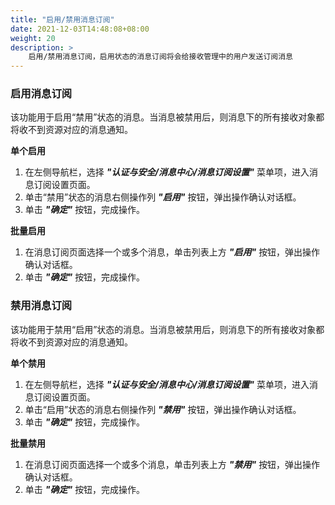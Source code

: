 ```yaml
---
title: "启用/禁用消息订阅"
date: 2021-12-03T14:48:08+08:00
weight: 20
description: >
    启用/禁用消息订阅，启用状态的消息订阅将会给接收管理中的用户发送订阅消息
---
```


### 启用消息订阅

该功能用于启用“禁用”状态的消息。当消息被禁用后，则消息下的所有接收对象都将收不到资源对应的消息通知。

**单个启用**

1. 在左侧导航栏，选择 **_"认证与安全/消息中心/消息订阅设置"_** 菜单项，进入消息订阅设置页面。
2. 单击“禁用”状态的消息右侧操作列 **_"启用"_** 按钮，弹出操作确认对话框。
2. 单击 **_"确定"_** 按钮，完成操作。

**批量启用**

1. 在消息订阅页面选择一个或多个消息，单击列表上方 **_"启用"_** 按钮，弹出操作确认对话框。
2. 单击 **_"确定"_** 按钮，完成操作。

### 禁用消息订阅

该功能用于禁用“启用”状态的消息。当消息被禁用后，则消息下的所有接收对象都将收不到资源对应的消息通知。

**单个禁用**

1. 在左侧导航栏，选择 **_"认证与安全/消息中心/消息订阅设置"_** 菜单项，进入消息订阅设置页面。
2. 单击“启用”状态的消息右侧操作列 **_"禁用"_** 按钮，弹出操作确认对话框。
2. 单击 **_"确定"_** 按钮，完成操作。

**批量禁用**

1. 在消息订阅页面选择一个或多个消息，单击列表上方 **_"禁用"_** 按钮，弹出操作确认对话框。
2. 单击 **_"确定"_** 按钮，完成操作。
